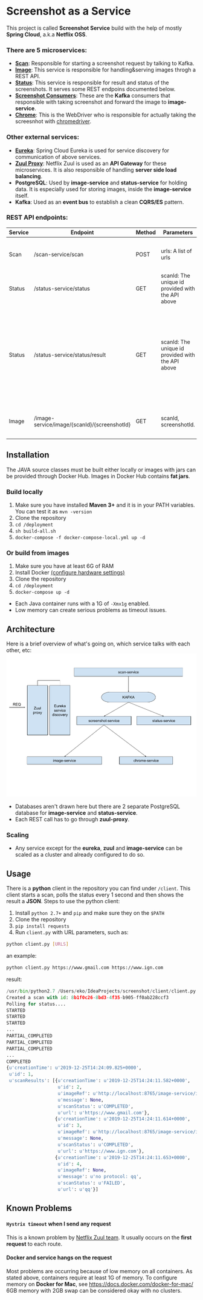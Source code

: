 # Screenshot as a Service
This project is called **Screenshot Service** build with the help of mostly **Spring Cloud**, a.k.a **Netflix OSS**.  

### There are 5 microservices:  
* [**Scan**](https://hub.docker.com/repository/docker/tunayagci/scan-service): Responsible for starting a screenshot request by talking to Kafka.
* [**Image**](https://hub.docker.com/repository/docker/tunayagci/image-service): This service is responsible for handling&serving images throgh a REST API.
* [**Status**](https://hub.docker.com/repository/docker/tunayagci/status-service): This service is responsible for result and status of the screenshots. It serves some REST endpoins documented below.
* [**Screenshot Consumers**](https://hub.docker.com/repository/docker/tunayagci/screenshot-consumers): These are the **Kafka** consumers that responsible with taking screenshot and forward the image to **image-service**.
* [**Chrome**](https://hub.docker.com/r/robcherry/docker-chromedriver/): This is the WebDriver who is responsible for actually taking the screesnhot with [chromedriver](https://chromedriver.chromium.org/). 


### Other external services:
* [**Eureka**](https://hub.docker.com/repository/docker/tunayagci/eureka-server): Spring Cloud Eureka is used for service discovery for communication of above services.
* [**Zuul Proxy**](https://hub.docker.com/repository/docker/tunayagci/zuul-api-gateway): Netflix Zuul is used as an **API Gateway** for these microservices. It is also responsible of handling **server side load balancing**.
* **PostgreSQL**: Used by **image-service** and **status-service** for holding data. It is especially used for storing images, inside the **image-service** itself.
* **Kafka**: Used as an **event bus** to establish a clean **CQRS/ES** pattern.

### REST API endpoints: 

| **Service** | **Endpoint**                                     | **Method** | **Parameters**                                        | **Description**                                                                                                                                   |
|---------|----------------------------------------------|--------|---------------------------------------------------|-----------------------------------------------------------------------------------------------------------------------------------------------|
| Scan    | /scan-service/scan                           | POST   | urls: A list of urls                              | Start the screenshot request with a list of urls.                                                                                             |
| Status  | /status-service/status                       | GET    | scanId: The unique id provided with the API above | Returns the latest status of the scan request.                                                                                                |
| Status  | /status-service/status/result                | GET    | scanId: The unique id provided with the API above | Returns the result of the scan. As the result is updated through screenshot requests come, use the above API to ensure the results are final. |
| Image   | /image-service/image/{scanId}/{screenshotId} | GET    | scanId, screenshotId.                             | Serves the image of the provided url.                                                                                                         |

## Installation

The JAVA source classes must be built either locally or images with jars can be provided through Docker Hub.
Images in Docker Hub contains **fat jars**.

### Build locally

1. Make sure you have installed **Maven 3+** and it is in your PATH variables. You can test it as ```mvn -version```
1. Clone the repository
1. ```cd /deployment```
1. ```sh build-all.sh```
1. ```docker-compose -f docker-compose-local.yml up -d``` 

### Or build from images

1. Make sure you have at least 6G of RAM
1. Install Docker [(configure hardware settings)](https://docs.docker.com/docker-for-mac/)
1. Clone the repository
1. ``` cd /deployment ```
1. ```docker-compose up -d ```

* Each Java container runs with a 1G of `-Xmx1g` enabled.
* Low memory can create serious problems as timeout issues.

## Architecture

Here is a brief overview of what's going on, which service talks with each other, etc:
![arch](/arch-screenshot.png)

* Databases aren't drawn here but there are 2 separate PostgreSQL database for **image-service** and **status-service**.
* Each REST call has to go through **zuul-proxy**.

### Scaling

* Any service except for the **eureka**, **zuul** and **image-service** can be scaled as a cluster and already configured to do so.

## Usage 

There is a **python** client in the repository you can find under `/client`.
This client starts a scan, polls the status every 1 second and then shows the result a **JSON**.
Steps to use the python client:  

1. Install `python 2.7+` and `pip` and make sure they on the `$PATH`
1. Clone the repository
1. `pip install requests` 
1. Run `client.py` with URL parameters, such as:  
```bash
python client.py [URLS]
```
an example:  
```bash
python client.py https://www.gmail.com https://www.ign.com
```
result:
```python
/usr/bin/python2.7 /Users/eko/IdeaProjects/screenshot/client/client.py https://www.gmail.com https://www.ign.com qq
Created a scan with id: 8b1f0c26-8bd3-4f35-b905-ff0ab228ccf3
Polling for status....
STARTED
STARTED
STARTED
...
PARTIAL_COMPLETED
PARTIAL_COMPLETED
PARTIAL_COMPLETED
...
COMPLETED
{u'creationTime': u'2019-12-25T14:24:09.825+0000',
 u'id': 1,
 u'scanResults': [{u'creationTime': u'2019-12-25T14:24:11.582+0000',
                   u'id': 2,
                   u'imageRef': u'http://localhost:8765/image-service/image/8b1f0c26-8bd3-4f35-b905-ff0ab228ccf3/1',
                   u'message': None,
                   u'scanStatus': u'COMPLETED',
                   u'url': u'https://www.gmail.com'},
                  {u'creationTime': u'2019-12-25T14:24:11.614+0000',
                   u'id': 3,
                   u'imageRef': u'http://localhost:8765/image-service/image/8b1f0c26-8bd3-4f35-b905-ff0ab228ccf3/2',
                   u'message': None,
                   u'scanStatus': u'COMPLETED',
                   u'url': u'https://www.ign.com'},
                  {u'creationTime': u'2019-12-25T14:24:11.653+0000',
                   u'id': 4,
                   u'imageRef': None,
                   u'message': u'no protocol: qq',
                   u'scanStatus': u'FAILED',
                   u'url': u'qq'}]
```

## Known Problems

#### `Hystrix timeout` when I send any request

This is a known problem by [Netflix Zuul team](https://github.com/spring-cloud/spring-cloud-netflix/issues/2606).
It usually occurs on the **first request** to each route.

#### Docker and service hangs on the request

Most problems are occurring because of low memory on all containers.
As stated above, containers require at least 1G of memory.
To configure memory on **Docker for Mac**, see https://docs.docker.com/docker-for-mac/
6GB memory with 2GB swap can be considered okay with no clusters.
